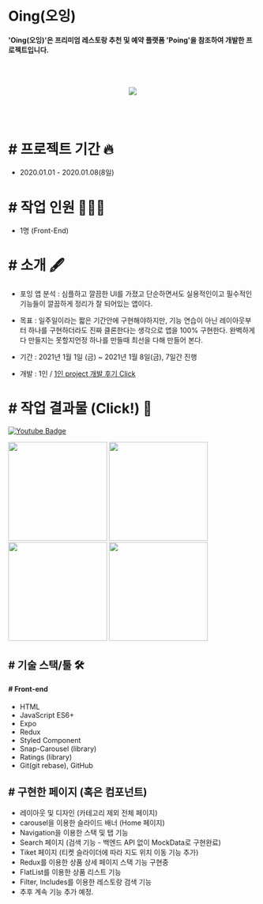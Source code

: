 # Oing(오잉)

#### 'Oing(오잉)'은 프리미엄 레스토랑 추천 및 예약 플랫폼 'Poing'을 참조하여 개발한 프로젝트입니다.
<br>
<br>
<p align="center">
<img src="/image/cryptocurrency.png"/>
</p>
<br>
<br>

# # 프로젝트 기간 🔥

- 2020.01.01 - 2020.01.08(8일)

# # 작업 인원 🧑🏻‍💻

- 1명 (Front-End)

# # 소개 🖋
- 포잉 앱 분석 : 심플하고 깔끔한 UI를 가졌고 단순하면서도 실용적인이고 필수적인 기능들이 깔끔하게 정리가 잘 되어있는 앱이다.
- 목표 : 일주일이라는 짧은 기간안에 구현해야하지만, 기능 연습이 아닌 레이아웃부터 하나를 구현하더라도 진짜 클론한다는 생각으로 앱을 100% 구현한다. 
        완벽하게 다 만들지는 못할지언정 하나를 만들때 최선을 다해 만들어 본다.
        
- 기간 : 2021년 1월 1일 (금) ~ 2021년 1월 8일(금), 7일간 진행
- 개발 : 1인 / [1인 project 개발 후기 Click](https://velog.io/@shin6403/React-Native-Poing-Clone-%ED%94%84%EB%A1%9C%EC%A0%9D%ED%8A%B8)

# # 작업 결과물 (Click!) 🎥
  [![Youtube Badge](https://img.shields.io/badge/Youtube-ff0000?style=for-the-badge&logo=youtube&link=https://www.youtube.com/watch?v=gB3BPZcMXv4s)](https://www.youtube.com/watch?v=gB3BPZcMXv4s)

<div>
<img src="https://user-images.githubusercontent.com/68217675/104121069-f5d08400-537e-11eb-99a8-0f1d3616db5b.gif" width="200"></img>
<img src="https://user-images.githubusercontent.com/68217675/104121220-f289c800-537f-11eb-915e-57d4e44ce1d4.gif" width="200"></img>
<img src="https://user-images.githubusercontent.com/68217675/104121245-1fd67600-5380-11eb-84c4-3458455c8ff5.gif" width="200"></img>
<img src="https://user-images.githubusercontent.com/68217675/104121300-688e2f00-5380-11eb-970e-fcc67148ed5b.gif" width="200"></img>
</div>

## # 기술 스택/툴 🛠

#### # Front-end

- HTML
- JavaScript ES6+
- Expo
- Redux
- Styled Component
- Snap-Carousel (library)
- Ratings (library)
- Git(git rebase), GitHub

## # 구현한 페이지 (혹은 컴포넌트)

- 레이아웃 및 디자인 (카테고리 제외 전체 페이지)
- carousel을 이용한 슬라이드 배너 (Home 페이지)
- Navigation을 이용한 스택 및 탭 기능
- Search 페이지 (검색 기능 - 백엔드 API 없이 MockData로 구현완료)
- Tiket 페이지 (티켓 슬라이더에 따라 지도 위치 이동 기능 추가)
- Redux를 이용한 상품 상세 페이지 스택 기능 구현중
- FlatList를 이용한 상품 리스트 기능
- Filter, Includes를 이용한 레스토랑 검색 기능
- 추후 계속 기능 추가 예정.

